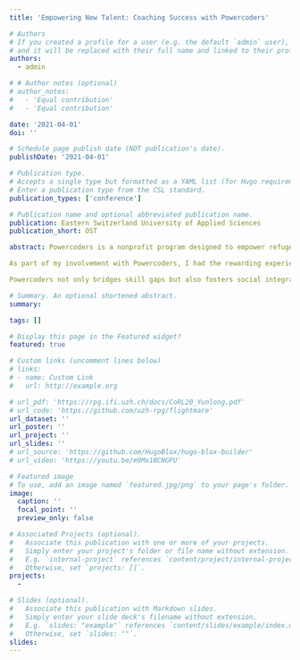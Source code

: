 ```yaml
---
title: 'Empowering New Talent: Coaching Success with Powercoders'

# Authors
# If you created a profile for a user (e.g. the default `admin` user), write the username (folder name) here
# and it will be replaced with their full name and linked to their profile.
authors:
  - admin

# # Author notes (optional)
# author_notes:
#   - 'Equal contribution'
#   - 'Equal contribution'

date: '2021-04-01'
doi: ''

# Schedule page publish date (NOT publication's date).
publishDate: '2021-04-01'

# Publication type.
# Accepts a single type but formatted as a YAML list (for Hugo requirements).
# Enter a publication type from the CSL standard.
publication_types: ['conference']

# Publication name and optional abbreviated publication name.
publication: Eastern Switzerland University of Applied Sciences
publication_short: OST

abstract: Powercoders is a nonprofit program designed to empower refugees and immigrants by providing intensive training in coding and digital skills, opening doors to careers in the tech industry. Through a structured curriculum, participants learn essential programming, web development, and tech skills, preparing them for roles in a rapidly evolving field. The program combines classroom instruction with hands-on projects and frequently includes an internship placement, giving participants invaluable real-world experience.

As part of my involvement with Powercoders, I had the rewarding experience of coaching a refugee participant, helping develop their technical and professional skills. Through guidance and mentorship, I successfully helped place this talent in an internship with one of Switzerland’s largest banks, UBS AG—a significant step in their career journey.

Powercoders not only bridges skill gaps but also fosters social integration and economic independence, addressing both participants’ needs and the tech industry’s demand for diverse talent.

# Summary. An optional shortened abstract.
summary:

tags: []

# Display this page in the Featured widget?
featured: true

# Custom links (uncomment lines below)
# links:
# - name: Custom Link
#   url: http://example.org

# url_pdf: 'https://rpg.ifi.uzh.ch/docs/CoRL20_Yunlong.pdf'
# url_code: 'https://github.com/uzh-rpg/flightmare'
url_dataset: ''
url_poster: ''
url_project: ''
url_slides: ''
# url_source: 'https://github.com/HugoBlox/hugo-blox-builder'
# url_video: 'https://youtu.be/m9Mx1BCNGFU'

# Featured image
# To use, add an image named `featured.jpg/png` to your page's folder.
image:
  caption: ''
  focal_point: ''
  preview_only: false

# Associated Projects (optional).
#   Associate this publication with one or more of your projects.
#   Simply enter your project's folder or file name without extension.
#   E.g. `internal-project` references `content/project/internal-project/index.md`.
#   Otherwise, set `projects: []`.
projects:
  - 

# Slides (optional).
#   Associate this publication with Markdown slides.
#   Simply enter your slide deck's filename without extension.
#   E.g. `slides: "example"` references `content/slides/example/index.md`.
#   Otherwise, set `slides: ""`.
slides: 
---
```

<!-- 
{{% callout note %}}
Click the _Cite_ button above to demo the feature to enable visitors to import publication metadata into their reference management software.
{{% /callout %}}

{{% callout note %}}
Create your slides in Markdown - click the _Slides_ button to check out the example.
{{% /callout %}}

Add the publication's **full text** or **supplementary notes** here. You can use rich formatting such as including [code, math, and images](https://docs.hugoblox.com/content/writing-markdown-latex/). -->

